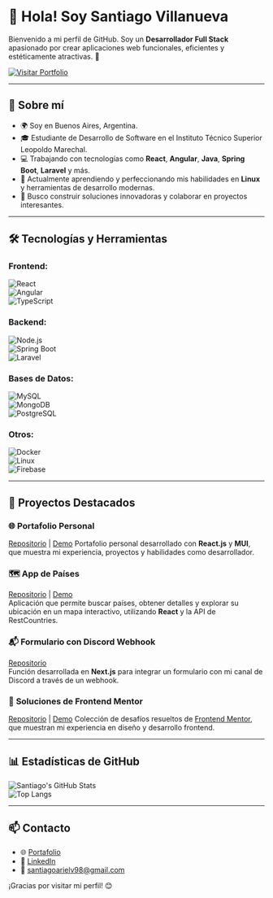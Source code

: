 # **👋 Hola! Soy Santiago Villanueva**  

Bienvenido a mi perfil de GitHub. Soy un **Desarrollador Full Stack** apasionado por crear aplicaciones web funcionales, eficientes y estéticamente atractivas. 🚀  

[![Visitar Portfolio](https://img.shields.io/badge/-Visitar%20Portfolio-000?style=for-the-badge&logo=vercel&logoColor=white)](https://santiagoarielv98.vercel.app/)

---

## **📖 Sobre mí**  
- 🌍 Soy en Buenos Aires, Argentina.  
- 🎓 Estudiante de Desarrollo de Software en el Instituto Técnico Superior Leopoldo Marechal.  
- 💻 Trabajando con tecnologías como **React**, **Angular**, **Java**, **Spring Boot**, **Laravel** y más.  
- 🌱 Actualmente aprendiendo y perfeccionando mis habilidades en **Linux** y herramientas de desarrollo modernas.  
- 🎯 Busco construir soluciones innovadoras y colaborar en proyectos interesantes.  

---

## **🛠️ Tecnologías y Herramientas**  

### **Frontend:**  
![React](https://img.shields.io/badge/-React-61DAFB?style=flat-square&logo=react&logoColor=white)  
![Angular](https://img.shields.io/badge/-Angular-DD0031?style=flat-square&logo=angular&logoColor=white)  
![TypeScript](https://img.shields.io/badge/-TypeScript-007ACC?style=flat-square&logo=typescript&logoColor=white)  

### **Backend:**  
![Node.js](https://img.shields.io/badge/-Node.js-339933?style=flat-square&logo=node.js&logoColor=white)  
![Spring Boot](https://img.shields.io/badge/-Spring%20Boot-6DB33F?style=flat-square&logo=spring-boot&logoColor=white)  
![Laravel](https://img.shields.io/badge/-Laravel-FF2D20?style=flat-square&logo=laravel&logoColor=white)  

### **Bases de Datos:**  
![MySQL](https://img.shields.io/badge/-MySQL-4479A1?style=flat-square&logo=mysql&logoColor=white)  
![MongoDB](https://img.shields.io/badge/-MongoDB-47A248?style=flat-square&logo=mongodb&logoColor=white)  
![PostgreSQL](https://img.shields.io/badge/-PostgreSQL-336791?style=flat-square&logo=postgresql&logoColor=white)  

### **Otros:**  
![Docker](https://img.shields.io/badge/-Docker-2496ED?style=flat-square&logo=docker&logoColor=white)  
![Linux](https://img.shields.io/badge/-Linux-FCC624?style=flat-square&logo=linux&logoColor=black)  
![Firebase](https://img.shields.io/badge/-Firebase-FFCA28?style=flat-square&logo=firebase&logoColor=black)  

---

## **📂 Proyectos Destacados**  

### 🌐 **Portafolio Personal**
[Repositorio](https://github.com/santiagoarielv98/santiagoarielv98) | [Demo](https://santiagoarielv98.vercel.app/)
Portafolio personal desarrollado con **React.js** y **MUI**, que muestra mi experiencia, proyectos y habilidades como desarrollador.

### 🗺️ **App de Países**  
[Repositorio](https://github.com/santiagoarielv98/sv-country-app) | [Demo](https://sv-country-app.vercel.app/)  
Aplicación que permite buscar países, obtener detalles y explorar su ubicación en un mapa interactivo, utilizando **React** y la API de RestCountries.  

### 📬 **Formulario con Discord Webhook**  
[Repositorio](https://github.com/santiagoarielv98/sv-send-message-discord)  
Función desarrollada en **Next.js** para integrar un formulario con mi canal de Discord a través de un webhook.  

### 🧩 **Soluciones de Frontend Mentor**  
[Repositorio](https://github.com/santiagoarielv98/sv-frontmentor-solutions) | [Demo](https://santiagoarielv98.github.io/sv-frontmentor-solutions/)
Colección de desafíos resueltos de [Frontend Mentor](https://www.frontendmentor.io/), que muestran mi experiencia en diseño y desarrollo frontend.  

---

## **📊 Estadísticas de GitHub**  
![Santiago's GitHub Stats](https://github-readme-stats.vercel.app/api?username=santiagoarielv98&show_icons=true&theme=radical)  
![Top Langs](https://github-readme-stats.vercel.app/api/top-langs/?username=santiagoarielv98&layout=compact&theme=radical)  

---

## **📫 Contacto**  
- 🌐 [Portafolio](https://santiagoarielv98.vercel.app/s)  
- 💼 [LinkedIn](https://www.linkedin.com/in/santiagoarielv/)  
- 📧 [santiagoarielv98@gmail.com](mailto:santiagoarielv98@gmail.com)  

¡Gracias por visitar mi perfil! 😊